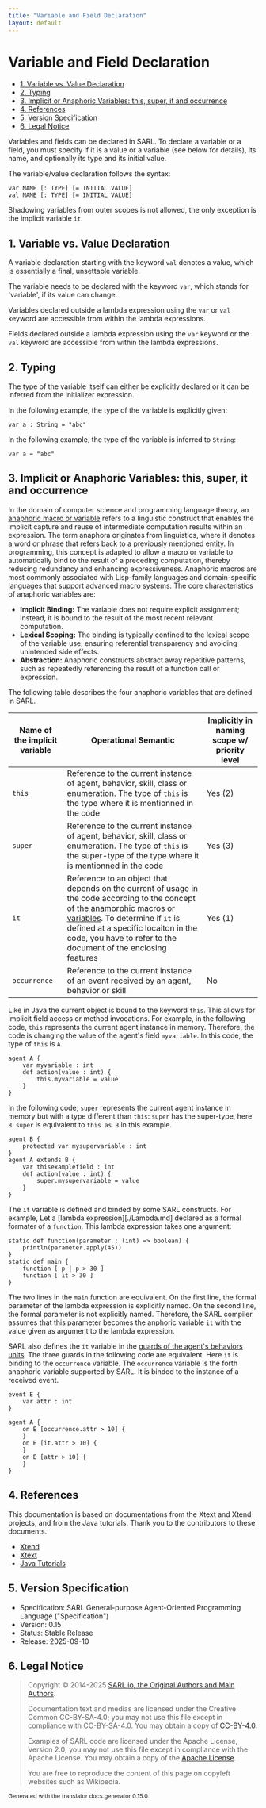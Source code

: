 ```yaml
---
title: "Variable and Field Declaration"
layout: default
---
```


# Variable and Field Declaration


<ul class="page_outline" id="page_outline">

<li><a href="#1-variable-vs-value-declaration">1. Variable vs. Value Declaration</a></li>
<li><a href="#2-typing">2. Typing</a></li>
<li><a href="#3-implicit-or-anaphoric-variables-this-super-it-and-occurrence">3. Implicit or Anaphoric Variables: this, super, it and occurrence</a></li>
<li><a href="#4-references">4. References</a></li>
<li><a href="#5-version-specification">5. Version Specification</a></li>
<li><a href="#6-legal-notice">6. Legal Notice</a></li>

</ul>


Variables and fields can be declared in SARL. To declare a variable or a field, you must specify if it is a value or a
variable (see below for details), its name, and optionally its type and its initial value.

The variable/value declaration follows the syntax:

```text
var NAME [: TYPE] [= INITIAL VALUE]
val NAME [: TYPE] [= INITIAL VALUE]
```

Shadowing variables from outer scopes is not allowed, the only exception is the implicit variable `it`.


## 1. Variable vs. Value Declaration

A variable declaration starting with the keyword `val` denotes a value, which is essentially a final, unsettable variable.




The variable needs to be declared with the keyword `var`, which stands for 'variable', if its value can change.




Variables declared outside a lambda expression using the `var` or `val` keyword are accessible from within the
lambda expressions.




Fields declared outside a lambda expression using the `var` keyword or the `val` keyword are
accessible from within the lambda expressions.




## 2. Typing

The type of the variable itself can either be explicitly declared or it can be inferred from the initializer expression.

In the following example, the type of the variable is explicitly given:

```sarl
var a : String = "abc"
```



In the following example, the type of the variable is inferred to `String`:

```sarl
var a = "abc"
```



## 3. Implicit or Anaphoric Variables: this, super, it and occurrence

In the domain of computer science and programming language theory, an [anaphoric macro or variable](https://en.wikipedia.org/wiki/Anaphoric_macro) refers to a linguistic construct that enables the implicit capture and reuse of intermediate computation results within an expression. The term anaphora originates from linguistics, where it denotes a word or phrase that refers back to a previously mentioned entity. In programming, this concept is adapted to allow a macro or variable to automatically bind to the result of a preceding computation, thereby reducing redundancy and enhancing expressiveness.
Anaphoric macros are most commonly associated with Lisp-family languages and domain-specific languages that support advanced macro systems.
The core characteristics of anaphoric variables are:

- **Implicit Binding:** The variable does not require explicit assignment; instead, it is bound to the result of the most recent relevant computation.
- **Lexical Scoping:** The binding is typically confined to the lexical scope of the variable use, ensuring referential transparency and avoiding unintended side effects.
- **Abstraction:** Anaphoric constructs abstract away repetitive patterns, such as repeatedly referencing the result of a function call or expression.


The following table describes the four anaphoric variables that are defined in SARL.


| Name of the implicit variable | Operational Semantic | Implicitly in naming scope w/ priority level |
|-------------------------------|----------------------|----------------------------------------------|
| `this`                        | Reference to the current instance of agent, behavior, skill, class or enumeration. The type of `this` is the type where it is mentionned in the code | Yes (2) |
| `super`                       | Reference to the current instance of agent, behavior, skill, class or enumeration. The type of `this` is the super-type of the type where it is mentionned in the code | Yes (3) |
| `it`                          | Reference to an object that depends on the current of usage in the code according to the concept of the [anamorphic macros or variables](https://en.wikipedia.org/wiki/Anaphoric_macro). To determine if `it` is defined at a specific locaiton in the code, you have to refer to the document of the enclosing features | Yes (1) |
| `occurrence`                  | Reference to the current instance of an event received by an agent, behavior or skill | No |



Like in Java the current object is bound to the keyword `this`. This allows for implicit field access or method invocations.
For example, in the following code, `this` represents the current agent instance in memory. Therefore, the code is changing the value of the agent's field `myvariable`. In this code, the type of `this` is `A`.

```sarl
agent A {
	var myvariable : int
	def action(value : int) {
		this.myvariable = value
	}
}
```



In the following code, `super` represents the current agent instance in memory but with a type different than `this`: `super` has the super-type, here `B`. `super` is equivalent to `this as B` in this example.

```sarl
agent B {
	protected var mysupervariable : int
}
agent A extends B {
	var thisexamplefield : int
	def action(value : int) {
		super.mysupervariable = value
	}
}
```




The `it` variable is defined and binded by some SARL constructs. For example, Let a [lambda expression][./Lambda.md] declared as a formal formater of a `function`. This lambda expression takes one argument:

```sarl
static def function(parameter : (int) => boolean) {
	println(parameter.apply(45))
}
static def main {
	function [ p | p > 30 ]
	function [ it > 30 ]
}
```


The two lines in the `main` function are equivalent. On the first line, the formal parameter of the lambda expression is explicitly named. On the second line, the formal parameter is not explicitly named. Therefore, the SARL compiler assumes that this parameter becomes the anphoric variable `it` with the value given as argument to the lambda expression.

SARL also defines the `it` variable in the [guards of the agent's behaviors units](../aop/Agent.html#behaviors-of-an-agent). The three guards in the following code are equivalent. Here `it` is binding to the `occurrence` variable. The `occurrence` variable is the forth anaphoric variable supported by SARL. It is binded to the instance of a received event.

```sarl
event E {
	var attr : int
}

agent A {
	on E [occurrence.attr > 10] {
	}
	on E [it.attr > 10] {
	}
	on E [attr > 10] {
	}
}
```




## 4. References

This documentation is based on documentations from the Xtext and Xtend projects, and from the Java tutorials.
Thank you to the contributors to these documents.

* [Xtend](https://www.eclipse.org/xtend/documentation.html)
* [Xtext](https://www.eclipse.org/Xtext/documentation.html)
* [Java Tutorials](https://docs.oracle.com/javase/tutorial/)

## 5. Version Specification

* Specification: SARL General-purpose Agent-Oriented Programming Language ("Specification")
* Version: 0.15
* Status: Stable Release
* Release: 2025-09-10

## 6. Legal Notice

> Copyright &copy; 2014-2025 [SARL.io, the Original Authors and Main Authors](http://www.sarl.io/about/index.html).
>
> Documentation text and medias are licensed under the Creative Common CC-BY-SA-4.0;
> you may not use this file except in compliance with CC-BY-SA-4.0.
> You may obtain a copy of [CC-BY-4.0](https://creativecommons.org/licenses/by-sa/4.0/deed.en).
>
> Examples of SARL code are licensed under the Apache License, Version 2.0;
> you may not use this file except in compliance with the Apache License.
> You may obtain a copy of the [Apache License](http://www.apache.org/licenses/LICENSE-2.0).
>
> You are free to reproduce the content of this page on copyleft websites such as Wikipedia.

<small>Generated with the translator docs.generator 0.15.0.</small>
